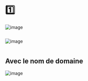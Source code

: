 # :one: 

![image](images/one.PNG)
```

```

![image](images/two.PNG)
```

```
## Avec le nom de domaine
![image](images/aks.PNG)
```
```
